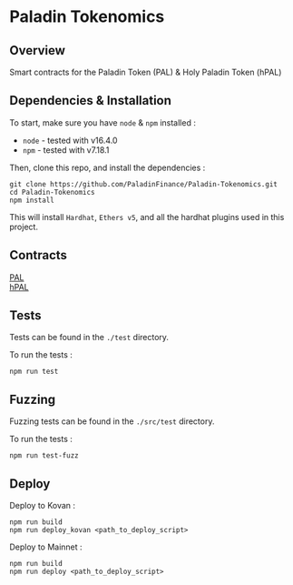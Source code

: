 # Paladin Tokenomics

## Overview

Smart contracts for the Paladin Token (PAL) & Holy Paladin Token (hPAL) 
  

## Dependencies & Installation


To start, make sure you have `node` & `npm` installed : 
* `node` - tested with v16.4.0
* `npm` - tested with v7.18.1

Then, clone this repo, and install the dependencies : 

```
git clone https://github.com/PaladinFinance/Paladin-Tokenomics.git
cd Paladin-Tokenomics
npm install
```

This will install `Hardhat`, `Ethers v5`, and all the hardhat plugins used in this project.


## Contracts


[PAL](https://github.com/PaladinFinance/Paladin-Tokenomics/blob/main/contracts/PaladinToken.sol)  
[hPAL](https://github.com/PaladinFinance/Paladin-Tokenomics/blob/main/contracts/HolyPaladinToken.sol)  



## Tests


Tests can be found in the `./test` directory.

To run the tests : 
```
npm run test
```


## Fuzzing

Fuzzing tests can be found in the `./src/test` directory.

To run the tests : 
```
npm run test-fuzz
```


## Deploy


Deploy to Kovan :
```
npm run build
npm run deploy_kovan <path_to_deploy_script>
```

Deploy to Mainnet :
```
npm run build
npm run deploy <path_to_deploy_script>
```
